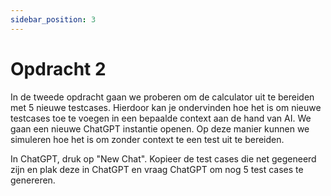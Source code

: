 ```yaml
---
sidebar_position: 3
---
```


# Opdracht 2
In de tweede opdracht gaan we proberen om de calculator uit te bereiden met 5 nieuwe testcases. Hierdoor kan je ondervinden hoe het is om nieuwe testcases toe te voegen in een bepaalde context aan de hand van AI.
We gaan een nieuwe ChatGPT instantie openen. Op deze manier kunnen we simuleren hoe het is om zonder context te een test uit te bereiden.

In ChatGPT, druk op "New Chat". Kopieer de test cases die net gegeneerd zijn en plak deze in ChatGPT en vraag ChatGPT om nog 5 test cases te genereren.

